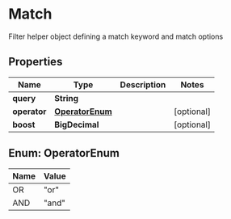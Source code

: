 

# Match

Filter helper object defining a match keyword and match options

## Properties

| Name | Type | Description | Notes |
|------------ | ------------- | ------------- | -------------|
|**query** | **String** |  |  |
|**operator** | [**OperatorEnum**](#OperatorEnum) |  |  [optional] |
|**boost** | **BigDecimal** |  |  [optional] |



## Enum: OperatorEnum

| Name | Value |
|---- | -----|
| OR | &quot;or&quot; |
| AND | &quot;and&quot; |



